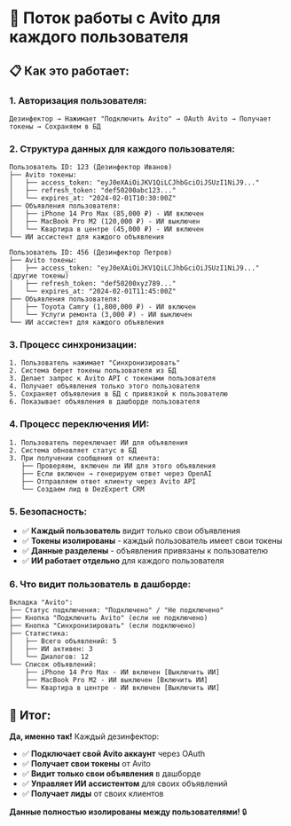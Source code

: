 # 🔄 Поток работы с Avito для каждого пользователя

## 📋 Как это работает:

### 1. **Авторизация пользователя:**
```
Дезинфектор → Нажимает "Подключить Avito" → OAuth Avito → Получает токены → Сохраняем в БД
```

### 2. **Структура данных для каждого пользователя:**
```
Пользователь ID: 123 (Дезинфектор Иванов)
├── Avito токены:
│   ├── access_token: "eyJ0eXAiOiJKV1QiLCJhbGciOiJSUzI1NiJ9..."
│   ├── refresh_token: "def50200abc123..."
│   └── expires_at: "2024-02-01T10:30:00Z"
├── Объявления пользователя:
│   ├── iPhone 14 Pro Max (85,000 ₽) - ИИ включен
│   ├── MacBook Pro M2 (120,000 ₽) - ИИ выключен
│   └── Квартира в центре (45,000 ₽) - ИИ включен
└── ИИ ассистент для каждого объявления

Пользователь ID: 456 (Дезинфектор Петров)
├── Avito токены:
│   ├── access_token: "eyJ0eXAiOiJKV1QiLCJhbGciOiJSUzI1NiJ9..." (другие токены)
│   ├── refresh_token: "def50200xyz789..."
│   └── expires_at: "2024-02-01T11:45:00Z"
├── Объявления пользователя:
│   ├── Toyota Camry (1,800,000 ₽) - ИИ включен
│   └── Услуги ремонта (3,000 ₽) - ИИ выключен
└── ИИ ассистент для каждого объявления
```

### 3. **Процесс синхронизации:**
```
1. Пользователь нажимает "Синхронизировать"
2. Система берет токены пользователя из БД
3. Делает запрос к Avito API с токенами пользователя
4. Получает объявления только этого пользователя
5. Сохраняет объявления в БД с привязкой к пользователю
6. Показывает объявления в дашборде пользователя
```

### 4. **Процесс переключения ИИ:**
```
1. Пользователь переключает ИИ для объявления
2. Система обновляет статус в БД
3. При получении сообщения от клиента:
   ├── Проверяем, включен ли ИИ для этого объявления
   ├── Если включен → генерируем ответ через OpenAI
   ├── Отправляем ответ клиенту через Avito API
   └── Создаем лид в DezExpert CRM
```

### 5. **Безопасность:**
- ✅ **Каждый пользователь** видит только свои объявления
- ✅ **Токены изолированы** - каждый пользователь имеет свои токены
- ✅ **Данные разделены** - объявления привязаны к пользователю
- ✅ **ИИ работает отдельно** для каждого пользователя

### 6. **Что видит пользователь в дашборде:**
```
Вкладка "Avito":
├── Статус подключения: "Подключено" / "Не подключено"
├── Кнопка "Подключить Avito" (если не подключено)
├── Кнопка "Синхронизировать" (если подключено)
├── Статистика:
│   ├── Всего объявлений: 5
│   ├── ИИ активен: 3
│   └── Диалогов: 12
└── Список объявлений:
    ├── iPhone 14 Pro Max - ИИ включен [Выключить ИИ]
    ├── MacBook Pro M2 - ИИ выключен [Включить ИИ]
    └── Квартира в центре - ИИ включен [Выключить ИИ]
```

## 🎯 **Итог:**

**Да, именно так!** Каждый дезинфектор:
- ✅ **Подключает свой Avito аккаунт** через OAuth
- ✅ **Получает свои токены** от Avito
- ✅ **Видит только свои объявления** в дашборде
- ✅ **Управляет ИИ ассистентом** для своих объявлений
- ✅ **Получает лиды** от своих клиентов

**Данные полностью изолированы между пользователями!** 🔒
